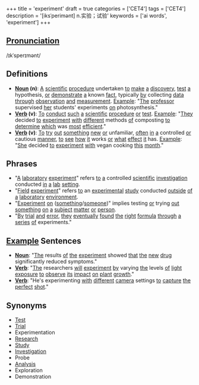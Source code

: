 +++
title = 'experiment'
draft = true
categories = ['CET4']
tags = ['CET4']
description = '[iksˈperimənt] n.实验；试验'
keywords = ['ai words', 'experiment']
+++

## [Pronunciation](/post/pronunciation/)
/ɪkˈsperɪmənt/

## Definitions
- **[Noun](/post/noun/) (n)**: [A](/post/a/) [scientific](/post/scientific/) [procedure](/post/procedure/) undertaken [to](/post/to/) [make](/post/make/) [a](/post/a/) [discovery](/post/discovery/), [test](/post/test/) [a](/post/a/) hypothesis, [or](/post/or/) [demonstrate](/post/demonstrate/) [a](/post/a/) known [fact](/post/fact/), typically [by](/post/by/) collecting [data](/post/data/) [through](/post/through/) [observation](/post/observation/) [and](/post/and/) [measurement](/post/measurement/). [Example](/post/example/): "[The](/post/the/) [professor](/post/professor/) supervised [her](/post/her/) students' experiments [on](/post/on/) photosynthesis."
- **[Verb](/post/verb/) (v)**: [To](/post/to/) [conduct](/post/conduct/) [such](/post/such/) [a](/post/a/) [scientific](/post/scientific/) [procedure](/post/procedure/) [or](/post/or/) [test](/post/test/). [Example](/post/example/): "[They](/post/they/) decided [to](/post/to/) [experiment](/post/experiment/) [with](/post/with/) [different](/post/different/) methods [of](/post/of/) composting [to](/post/to/) [determine](/post/determine/) [which](/post/which/) was [most](/post/most/) [efficient](/post/efficient/)."
- **[Verb](/post/verb/) (v)**: [To](/post/to/) [try](/post/try/) [out](/post/out/) [something](/post/something/) [new](/post/new/) [or](/post/or/) unfamiliar, [often](/post/often/) [in](/post/in/) [a](/post/a/) controlled [or](/post/or/) cautious [manner](/post/manner/), [to](/post/to/) [see](/post/see/) [how](/post/how/) [it](/post/it/) works [or](/post/or/) [what](/post/what/) [effect](/post/effect/) [it](/post/it/) has. [Example](/post/example/): "[She](/post/she/) decided [to](/post/to/) [experiment](/post/experiment/) [with](/post/with/) vegan cooking [this](/post/this/) [month](/post/month/)."

## Phrases
- "[A](/post/a/) [laboratory](/post/laboratory/) [experiment](/post/experiment/)" refers [to](/post/to/) [a](/post/a/) controlled [scientific](/post/scientific/) [investigation](/post/investigation/) conducted [in](/post/in/) [a](/post/a/) [lab](/post/lab/) [setting](/post/setting/).
- "[Field](/post/field/) [experiment](/post/experiment/)" refers [to](/post/to/) an [experimental](/post/experimental/) [study](/post/study/) conducted [outside](/post/outside/) [of](/post/of/) [a](/post/a/) [laboratory](/post/laboratory/) [environment](/post/environment/).
- "[Experiment](/post/experiment/) [on](/post/on/) ([something](/post/something/)/[someone](/post/someone/))" implies testing [or](/post/or/) trying [out](/post/out/) [something](/post/something/) [on](/post/on/) [a](/post/a/) [subject](/post/subject/) [matter](/post/matter/) [or](/post/or/) [person](/post/person/).
- "[By](/post/by/) [trial](/post/trial/) [and](/post/and/) [error](/post/error/), [they](/post/they/) [eventually](/post/eventually/) [found](/post/found/) [the](/post/the/) [right](/post/right/) [formula](/post/formula/) [through](/post/through/) [a](/post/a/) [series](/post/series/) [of](/post/of/) experiments."

## [Example](/post/example/) Sentences
- **[Noun](/post/noun/)**: "[The](/post/the/) results [of](/post/of/) [the](/post/the/) [experiment](/post/experiment/) showed [that](/post/that/) [the](/post/the/) [new](/post/new/) [drug](/post/drug/) significantly reduced symptoms."
- **[Verb](/post/verb/)**: "[The](/post/the/) researchers [will](/post/will/) [experiment](/post/experiment/) [by](/post/by/) varying [the](/post/the/) levels [of](/post/of/) [light](/post/light/) [exposure](/post/exposure/) [to](/post/to/) [observe](/post/observe/) [its](/post/its/) [impact](/post/impact/) [on](/post/on/) [plant](/post/plant/) [growth](/post/growth/)."
- **[Verb](/post/verb/)**: "He's experimenting [with](/post/with/) [different](/post/different/) [camera](/post/camera/) settings [to](/post/to/) [capture](/post/capture/) [the](/post/the/) [perfect](/post/perfect/) [shot](/post/shot/)."

## Synonyms
- [Test](/post/test/)
- [Trial](/post/trial/)
- Experimentation
- [Research](/post/research/)
- [Study](/post/study/)
- [Investigation](/post/investigation/)
- Probe
- [Analysis](/post/analysis/)
- Exploration
- Demonstration
